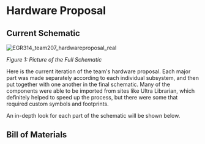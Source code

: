 # Hardware Proposal

## Current Schematic

![EGR314_team207_hardwareproposal_real](https://github.com/Team207-S2024/team207-s2024/assets/156377035/35e53270-3269-4ff1-bcc7-de6780c168e8)

_Figure 1: Picture of the Full Schematic_

Here is the current iteration of the team's hardware proposal. Each major part was made separately according to each individual subsystem, and then put together with one another in the final schematic. Many of the components were able to be imported from sites like Ultra Librarian, which definitely helped to speed up the process, but there were some that required custom symbols and footprints. 

An in-depth look for each part of the schematic will be shown below. 

## Bill of Materials



